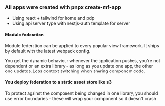 ### All apps were created with pnpx create-mf-app

- Using react + tailwind for home and pdp
- Using api server type with nestjs-auth template for server

#### Module federation

Module federation can be applied to every popular view framework. It ships by default with the latest webpack config.

You get the dynamic behaviour whenever the application pushes, you're not dependent on an extra library - as long as you update one app, the other one updates. Less context switching when sharing component code.

#### You deploy federation to a static asset store like s3

To protect against the component being changed in one library, you should use error boundaries - these will wrap your component so it doesn't crash